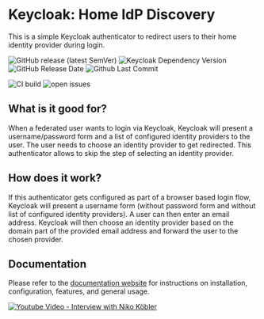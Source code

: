 # Keycloak: Home IdP Discovery

This is a simple Keycloak authenticator to redirect users to their home identity provider during login.

![GitHub release (latest SemVer)](https://img.shields.io/github/v/release/sventorben/keycloak-home-idp-discovery?sort=semver)
![Keycloak Dependency Version](https://img.shields.io/badge/Keycloak-22.0.4-blue)
![GitHub Release Date](https://img.shields.io/github/release-date-pre/sventorben/keycloak-home-idp-discovery)
![Github Last Commit](https://img.shields.io/github/last-commit/sventorben/keycloak-home-idp-discovery)

![CI build](https://github.com/sventorben/keycloak-home-idp-discovery/actions/workflows/buildAndTest.yml/badge.svg)
![open issues](https://img.shields.io/github/issues/sventorben/keycloak-home-idp-discovery)

## What is it good for?

When a federated user wants to login via Keycloak, Keycloak will present a username/password form and a list of configured identity providers to the user. The user needs to choose an identity provider to get redirected.
This authenticator allows to skip the step of selecting an identity provider.

## How does it work?

If this authenticator gets configured as part of a browser based login flow, Keycloak will present a username form (without password form and without list of configured identity providers).
A user can then enter an email address. Keycloak will then choose an identity provider based on the domain part of the provided email address and forward the user to the chosen provider.

## Documentation

Please refer to the [documentation website](https://sventorben.github.io/keycloak-home-idp-discovery/) for instructions on installation, configuration, features, and general usage.


[![Youtube Video - Interview with Niko Köbler](https://img.youtube.com/vi/4jSBqens2yA/0.jpg)](https://www.youtube.com/watch?v=4jSBqens2yA)
